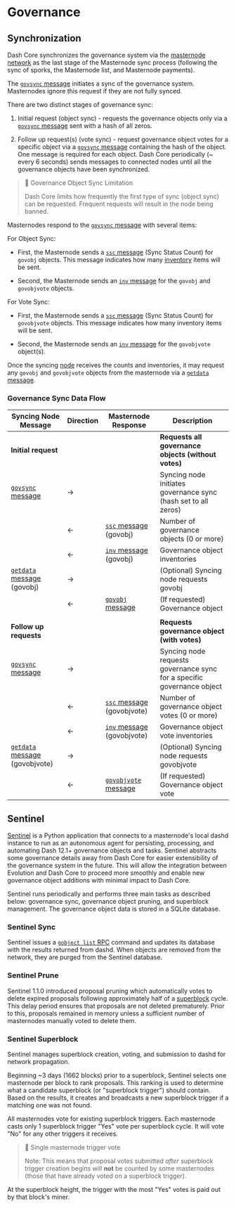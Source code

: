 # Governance

## Synchronization

Dash Core synchronizes the governance system via the [masternode](../resources/glossary.md#masternode) [network](../resources/glossary.md#network) as the last stage of the Masternode sync process (following the sync of sporks, the Masternode list, and Masternode payments).

The [`govsync` message](../reference/p2p-network-governance-messages.md#govsync) initiates a sync of the governance system. Masternodes ignore this request if they are not fully synced.  

There are two distinct stages of governance sync:

1. Initial request (object sync) - requests the governance objects only via a [`govsync` message](../reference/p2p-network-governance-messages.md#govsync) sent with a hash of all zeros.  

2. Follow up request(s) (vote sync) - request governance object votes for a specific object via a [`govsync` message](../reference/p2p-network-governance-messages.md#govsync) containing the hash of the object. One message is required for each object. Dash Core periodically (~ every 6 seconds) sends messages to connected nodes until all the governance objects have been synchronized.

> 📘 Governance Object Sync Limitation
>
> Dash Core limits how frequently the first type of sync (object sync) can be requested. Frequent requests will result in the node being banned.

Masternodes respond to the [`govsync` message](../reference/p2p-network-governance-messages.md#govsync) with several items:

For Object Sync:

* First, the Masternode sends a [`ssc` message](../reference/p2p-network-masternode-messages.md#ssc) (Sync Status Count) for `govobj` objects. This message indicates how many [inventory](../resources/glossary.md#inventory) items will be sent.

* Second, the Masternode sends an [`inv` message](../reference/p2p-network-data-messages.md#inv) for the `govobj` and `govobjvote` objects.

For Vote Sync:

* First, the Masternode sends a [`ssc` message](../reference/p2p-network-masternode-messages.md#ssc) (Sync Status Count) for `govobjvote` objects. This message indicates how many inventory items will be sent.

* Second, the Masternode sends an [`inv` message](../reference/p2p-network-data-messages.md#inv) for the `govobjvote` object(s).

Once the syncing [node](../resources/glossary.md#node) receives the counts and inventories, it may request any `govobj` and `govobjvote` objects from the masternode via a [`getdata` message](../reference/p2p-network-data-messages.md#getdata).

### Governance Sync Data Flow

| **Syncing Node Message** | **Direction**  | **Masternode Response**   | **Description** |
| --- | --- | --- | --- |
| **Initial request** | | | **Requests all governance objects (without votes)** |
| [`govsync` message](../reference/p2p-network-governance-messages.md#govsync)        | →              |                           | Syncing node initiates governance sync (hash set to all zeros)
|                          | ←              | [`ssc` message](../reference/p2p-network-masternode-messages.md#ssc) (govobj)    | Number of governance objects (0 or more)
|                          | ←              | [`inv` message](../reference/p2p-network-data-messages.md#inv) (govobj)    | Governance object inventories
| [`getdata` message](../reference/p2p-network-data-messages.md#getdata) (govobj) | →              |                           | (Optional) Syncing node requests govobj
|                          | ←              | [`govobj` message](../reference/p2p-network-governance-messages.md#govobj)          | (If requested) Governance object
| | | | |
| **Follow up requests** | | | **Requests governance object (with votes)** |
| [`govsync` message](../reference/p2p-network-governance-messages.md#govsync)        | →              |                           | Syncing node requests governance sync for a specific governance object
|                          | ←              | [`ssc` message](../reference/p2p-network-masternode-messages.md#ssc) (govobjvote)| Number of governance object votes (0 or more)
|                          | ←              | [`inv` message](../reference/p2p-network-data-messages.md#inv) (govobjvote)| Governance object vote inventories
| [`getdata` message](../reference/p2p-network-data-messages.md#getdata) (govobjvote) | →              |                           | (Optional) Syncing node requests govobjvote
|                          | ←              | [`govobjvote` message](../reference/p2p-network-governance-messages.md#govobjvote)      | (If requested) Governance object vote

## Sentinel

[Sentinel](https://github.com/dashpay/sentinel/) is a Python application that connects to a masternode's local dashd instance to run as an autonomous agent for persisting, processing, and automating Dash 12.1+ governance objects and tasks. Sentinel abstracts some governance details away from Dash Core for easier extensibility of the governance system in the future. This will allow the integration between Evolution and Dash Core to proceed more smoothly and enable new governance object additions with minimal impact to Dash Core.

Sentinel runs periodically and performs three main tasks as described below:
governance sync, governance object pruning, and superblock management. The governance object data is stored in a SQLite database.

### Sentinel Sync

Sentinel issues a [`gobject list` RPC](../api/remote-procedure-calls-dash.md#gobject-list) command and updates its database with the results returned from dashd. When objects are removed from the network, they are purged from the Sentinel database.

### Sentinel Prune

Sentinel 1.1.0 introduced proposal pruning which automatically votes to delete expired proposals following approximately half of a [superblock](../resources/glossary.md#superblock) cycle. This delay period ensures that proposals are not deleted prematurely. Prior to this, proposals remained in memory unless a sufficient number of masternodes manually voted to delete them.

### Sentinel Superblock

Sentinel manages superblock creation, voting, and submission to dashd for network propagation.

Beginning ~3 days (1662 blocks) prior to a superblock, Sentinel selects one masternode per block to rank proposals. This ranking is used to determine what a candidate superblock (or "superblock trigger") should contain. Based on the results, it creates and broadcasts a new superblock trigger if a matching one was not found.

All masternodes vote for existing superblock triggers. Each masternode casts only 1 superblock trigger "Yes" vote per superblock cycle. It will vote "No" for any other triggers it receives.

> 🚧 Single masternode trigger vote
>
> Note: This means that proposal votes submitted _after_ superblock trigger creation begins will **not** be counted by some masternodes (those that have already voted on a superblock trigger).

At the superblock height, the trigger with the most "Yes" votes is paid out by that block's miner.
